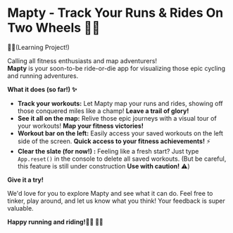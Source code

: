 # Mapty ️ - Track Your Runs & Rides On Two Wheels 🏃‍♂️
🚴‍♀️(Learning Project!)

Calling all fitness enthusiasts and map adventurers!   
**Mapty** is your soon-to-be ride-or-die app for visualizing those epic cycling  and running  adventures. 

**What it does (so far!) ✨**

* **Track your workouts:** Let Mapty map your runs and rides, showing off those conquered miles like a champ!   **Leave a trail of glory!** 
* **See it all on the map:** Relive those epic journeys with a visual tour of your workouts!  **Map your fitness victories!** ️
* **Workout bar on the left:** Easily access your saved workouts on the left side of the screen.  **Quick access to your fitness achievements!** ⚡️
* **Clear the slate (for now!) :** Feeling like a fresh start? Just type `App.reset()` in the console to delete all saved workouts. (But be careful, this feature is still under construction  **Use with caution!**  ⚠️) 

**Give it a try!**

We'd love for you to explore Mapty and see what it can do. Feel free to tinker, play around, and let us know what you think! Your feedback is super valuable. 

**Happy running and riding!🏃‍♂️
🚴‍♀️**

